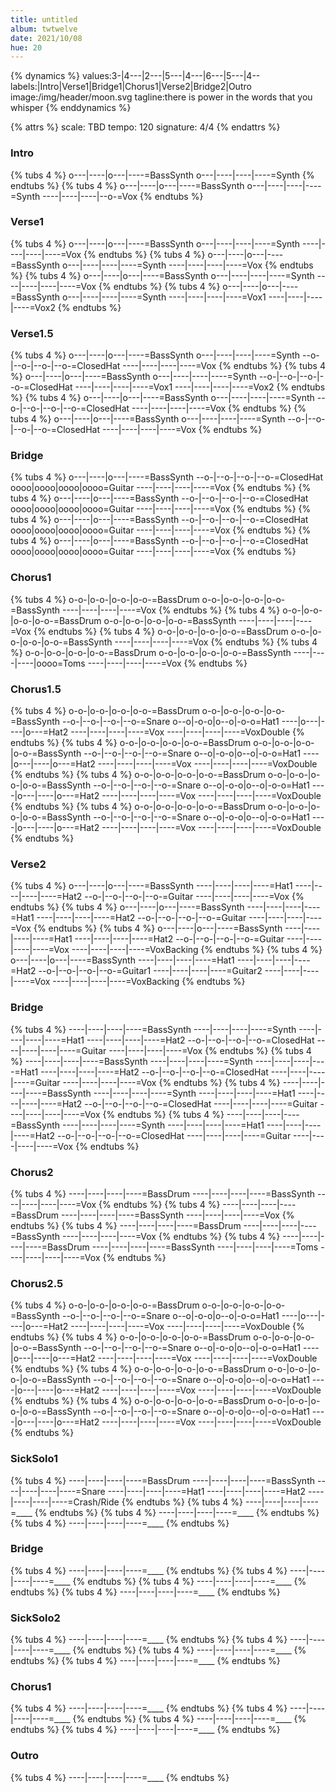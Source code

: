 ```yaml
---
title: untitled
album: twtwelve
date: 2021/10/08
hue: 20
---
```


{% dynamics %}
values:3-|4---\|2---|5---\|4---|6---|5---\|4--
labels:|Intro|Verse1|Bridge1|Chorus1|Verse2|Bridge2|Outro
image:/img/header/moon.svg
tagline:there is power in the words that you whisper
{% enddynamics %}
<!-- more -->

{% attrs %}
scale: TBD
tempo: 120
signature: 4/4
{% endattrs %}


### Intro
{% tubs 4 %}
o---|----|o---|----=BassSynth
o---|----|----|----=Synth
{% endtubs %}
{% tubs 4 %}
o---|----|o---|----=BassSynth
o---|----|----|----=Synth
----|----|----|--o-=Vox
{% endtubs %}

### Verse1
{% tubs 4 %}
o---|----|o---|----=BassSynth
o---|----|----|----=Synth
----|----|----|----=Vox
{% endtubs %}
{% tubs 4 %}
o---|----|o---|----=BassSynth
o---|----|----|----=Synth
----|----|----|----=Vox
{% endtubs %}
{% tubs 4 %}
o---|----|o---|----=BassSynth
o---|----|----|----=Synth
----|----|----|----=Vox
{% endtubs %}
{% tubs 4 %}
o---|----|o---|----=BassSynth
o---|----|----|----=Synth
----|----|----|----=Vox1
----|----|----|----=Vox2
{% endtubs %}

### Verse1.5
{% tubs 4 %}
o---|----|o---|----=BassSynth
o---|----|----|----=Synth
--o-|--o-|--o-|--o-=ClosedHat
----|----|----|----=Vox
{% endtubs %}
{% tubs 4 %}
o---|----|o---|----=BassSynth
o---|----|----|----=Synth
--o-|--o-|--o-|--o-=ClosedHat
----|----|----|----=Vox1
----|----|----|----=Vox2
{% endtubs %}
{% tubs 4 %}
o---|----|o---|----=BassSynth
o---|----|----|----=Synth
--o-|--o-|--o-|--o-=ClosedHat
----|----|----|----=Vox
{% endtubs %}
{% tubs 4 %}
o---|----|o---|----=BassSynth
o---|----|----|----=Synth
--o-|--o-|--o-|--o-=ClosedHat
----|----|----|----=Vox
{% endtubs %}

### Bridge
{% tubs 4 %}
o---|----|o---|----=BassSynth
--o-|--o-|--o-|--o-=ClosedHat
oooo|oooo|oooo|oooo=Guitar
----|----|----|----=Vox
{% endtubs %}
{% tubs 4 %}
o---|----|o---|----=BassSynth
--o-|--o-|--o-|--o-=ClosedHat
oooo|oooo|oooo|oooo=Guitar
----|----|----|----=Vox
{% endtubs %}
{% tubs 4 %}
o---|----|o---|----=BassSynth
--o-|--o-|--o-|--o-=ClosedHat
oooo|oooo|oooo|oooo=Guitar
----|----|----|----=Vox
{% endtubs %}
{% tubs 4 %}
o---|----|o---|----=BassSynth
--o-|--o-|--o-|--o-=ClosedHat
oooo|oooo|oooo|oooo=Guitar
----|----|----|----=Vox
{% endtubs %}

### Chorus1
{% tubs 4 %}
o-o-|o-o-|o-o-|o-o-=BassDrum
o-o-|o-o-|o-o-|o-o-=BassSynth
----|----|----|----=Vox
{% endtubs %}
{% tubs 4 %}
o-o-|o-o-|o-o-|o-o-=BassDrum
o-o-|o-o-|o-o-|o-o-=BassSynth
----|----|----|----=Vox
{% endtubs %}
{% tubs 4 %}
o-o-|o-o-|o-o-|o-o-=BassDrum
o-o-|o-o-|o-o-|o-o-=BassSynth
----|----|----|----=Vox
{% endtubs %}
{% tubs 4 %}
o-o-|o-o-|o-o-|o-o-=BassDrum
o-o-|o-o-|o-o-|o-o-=BassSynth
----|----|----|oooo=Toms
----|----|----|----=Vox
{% endtubs %}

### Chorus1.5
{% tubs 4 %}
o-o-|o-o-|o-o-|o-o-=BassDrum
o-o-|o-o-|o-o-|o-o-=BassSynth
--o-|--o-|--o-|--o-=Snare
o--o|-o-o|o--o|-o-o=Hat1
----|o---|----|o---=Hat2
----|----|----|----=Vox
----|----|----|----=VoxDouble
{% endtubs %}
{% tubs 4 %}
o-o-|o-o-|o-o-|o-o-=BassDrum
o-o-|o-o-|o-o-|o-o-=BassSynth
--o-|--o-|--o-|--o-=Snare
o--o|-o-o|o--o|-o-o=Hat1
----|o---|----|o---=Hat2
----|----|----|----=Vox
----|----|----|----=VoxDouble
{% endtubs %}
{% tubs 4 %}
o-o-|o-o-|o-o-|o-o-=BassDrum
o-o-|o-o-|o-o-|o-o-=BassSynth
--o-|--o-|--o-|--o-=Snare
o--o|-o-o|o--o|-o-o=Hat1
----|o---|----|o---=Hat2
----|----|----|----=Vox
----|----|----|----=VoxDouble
{% endtubs %}
{% tubs 4 %}
o-o-|o-o-|o-o-|o-o-=BassDrum
o-o-|o-o-|o-o-|o-o-=BassSynth
--o-|--o-|--o-|--o-=Snare
o--o|-o-o|o--o|-o-o=Hat1
----|o---|----|o---=Hat2
----|----|----|----=Vox
----|----|----|----=VoxDouble
{% endtubs %}

### Verse2
{% tubs 4 %}
o---|----|o---|----=BassSynth
----|----|----|----=Hat1
----|----|----|----=Hat2
--o-|--o-|--o-|--o-=Guitar
----|----|----|----=Vox
{% endtubs %}
{% tubs 4 %}
o---|----|o---|----=BassSynth
----|----|----|----=Hat1
----|----|----|----=Hat2
--o-|--o-|--o-|--o-=Guitar
----|----|----|----=Vox
{% endtubs %}
{% tubs 4 %}
o---|----|o---|----=BassSynth
----|----|----|----=Hat1
----|----|----|----=Hat2
--o-|--o-|--o-|--o-=Guitar
----|----|----|----=Vox
----|----|----|----=VoxBacking
{% endtubs %}
{% tubs 4 %}
o---|----|o---|----=BassSynth
----|----|----|----=Hat1
----|----|----|----=Hat2
--o-|--o-|--o-|--o-=Guitar1
----|----|----|----=Guitar2
----|----|----|----=Vox
----|----|----|----=VoxBacking
{% endtubs %}

### Bridge
{% tubs 4 %}
----|----|----|----=BassSynth
----|----|----|----=Synth
----|----|----|----=Hat1
----|----|----|----=Hat2
--o-|--o-|--o-|--o-=ClosedHat
----|----|----|----=Guitar
----|----|----|----=Vox
{% endtubs %}
{% tubs 4 %}
----|----|----|----=BassSynth
----|----|----|----=Synth
----|----|----|----=Hat1
----|----|----|----=Hat2
--o-|--o-|--o-|--o-=ClosedHat
----|----|----|----=Guitar
----|----|----|----=Vox
{% endtubs %}
{% tubs 4 %}
----|----|----|----=BassSynth
----|----|----|----=Synth
----|----|----|----=Hat1
----|----|----|----=Hat2
--o-|--o-|--o-|--o-=ClosedHat
----|----|----|----=Guitar
----|----|----|----=Vox
{% endtubs %}
{% tubs 4 %}
----|----|----|----=BassSynth
----|----|----|----=Synth
----|----|----|----=Hat1
----|----|----|----=Hat2
--o-|--o-|--o-|--o-=ClosedHat
----|----|----|----=Guitar
----|----|----|----=Vox
{% endtubs %}

### Chorus2
{% tubs 4 %}
----|----|----|----=BassDrum
----|----|----|----=BassSynth
----|----|----|----=Vox
{% endtubs %}
{% tubs 4 %}
----|----|----|----=BassDrum
----|----|----|----=BassSynth
----|----|----|----=Vox
{% endtubs %}
{% tubs 4 %}
----|----|----|----=BassDrum
----|----|----|----=BassSynth
----|----|----|----=Vox
{% endtubs %}
{% tubs 4 %}
----|----|----|----=BassDrum
----|----|----|----=BassSynth
----|----|----|----=Toms
----|----|----|----=Vox
{% endtubs %}

### Chorus2.5
{% tubs 4 %}
o-o-|o-o-|o-o-|o-o-=BassDrum
o-o-|o-o-|o-o-|o-o-=BassSynth
--o-|--o-|--o-|--o-=Snare
o--o|-o-o|o--o|-o-o=Hat1
----|o---|----|o---=Hat2
----|----|----|----=Vox
----|----|----|----=VoxDouble
{% endtubs %}
{% tubs 4 %}
o-o-|o-o-|o-o-|o-o-=BassDrum
o-o-|o-o-|o-o-|o-o-=BassSynth
--o-|--o-|--o-|--o-=Snare
o--o|-o-o|o--o|-o-o=Hat1
----|o---|----|o---=Hat2
----|----|----|----=Vox
----|----|----|----=VoxDouble
{% endtubs %}
{% tubs 4 %}
o-o-|o-o-|o-o-|o-o-=BassDrum
o-o-|o-o-|o-o-|o-o-=BassSynth
--o-|--o-|--o-|--o-=Snare
o--o|-o-o|o--o|-o-o=Hat1
----|o---|----|o---=Hat2
----|----|----|----=Vox
----|----|----|----=VoxDouble
{% endtubs %}
{% tubs 4 %}
o-o-|o-o-|o-o-|o-o-=BassDrum
o-o-|o-o-|o-o-|o-o-=BassSynth
--o-|--o-|--o-|--o-=Snare
o--o|-o-o|o--o|-o-o=Hat1
----|o---|----|o---=Hat2
----|----|----|----=Vox
----|----|----|----=VoxDouble
{% endtubs %}

### SickSolo1
{% tubs 4 %}
----|----|----|----=BassDrum
----|----|----|----=BassSynth
----|----|----|----=Snare
----|----|----|----=Hat1
----|----|----|----=Hat2
----|----|----|----=Crash/Ride
{% endtubs %}
{% tubs 4 %}
----|----|----|----=____
{% endtubs %}
{% tubs 4 %}
----|----|----|----=____
{% endtubs %}
{% tubs 4 %}
----|----|----|----=____
{% endtubs %}

### Bridge
{% tubs 4 %}
----|----|----|----=____
{% endtubs %}
{% tubs 4 %}
----|----|----|----=____
{% endtubs %}
{% tubs 4 %}
----|----|----|----=____
{% endtubs %}
{% tubs 4 %}
----|----|----|----=____
{% endtubs %}

### SickSolo2
{% tubs 4 %}
----|----|----|----=____
{% endtubs %}
{% tubs 4 %}
----|----|----|----=____
{% endtubs %}
{% tubs 4 %}
----|----|----|----=____
{% endtubs %}
{% tubs 4 %}
----|----|----|----=____
{% endtubs %}

### Chorus1
{% tubs 4 %}
----|----|----|----=____
{% endtubs %}
{% tubs 4 %}
----|----|----|----=____
{% endtubs %}
{% tubs 4 %}
----|----|----|----=____
{% endtubs %}
{% tubs 4 %}
----|----|----|----=____
{% endtubs %}

### Outro
{% tubs 4 %}
----|----|----|----=____
{% endtubs %}